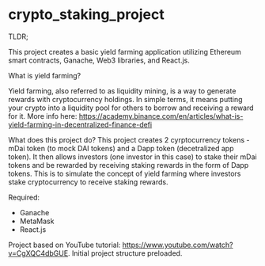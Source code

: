 # crypto_staking_project

TLDR;

This project creates a basic yield farming application utilizing Ethereum smart contracts, Ganache, Web3 libraries, and React.js. 

What is yield farming?

Yield farming, also referred to as liquidity mining, is a way to generate rewards with cryptocurrency holdings. In simple terms, it means putting your crypto into a liquidity pool for others to borrow and receiving a reward for it. More info here: https://academy.binance.com/en/articles/what-is-yield-farming-in-decentralized-finance-defi

What does this project do?
This project creates 2 cyrptocurrency tokens - mDai token (to mock DAI tokens) and a Dapp token (decetralized app token). It then allows investors (one investor in this case) to stake their mDai tokens and be rewarded by receiving staking rewards in the form of Dapp tokens. This is to simulate the concept of yield farming where investors stake cryptocurrency to receive staking rewards.

Required:
- Ganache
- MetaMask
- React.js

Project based on YouTube tutorial: https://www.youtube.com/watch?v=CgXQC4dbGUE. Initial project structure preloaded.
